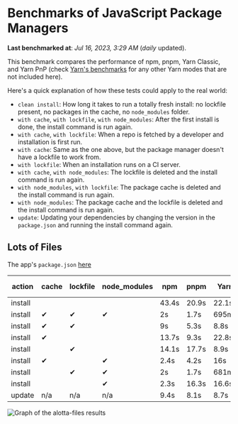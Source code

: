# Benchmarks of JavaScript Package Managers

**Last benchmarked at**: _Jul 16, 2023, 3:29 AM_ (_daily_ updated).

This benchmark compares the performance of npm, pnpm, Yarn Classic, and Yarn PnP (check [Yarn's benchmarks](https://yarnpkg.com/benchmarks) for any other Yarn modes that are not included here).

Here's a quick explanation of how these tests could apply to the real world:

- `clean install`: How long it takes to run a totally fresh install: no lockfile present, no packages in the cache, no `node_modules` folder.
- `with cache`, `with lockfile`, `with node_modules`: After the first install is done, the install command is run again.
- `with cache`, `with lockfile`: When a repo is fetched by a developer and installation is first run.
- `with cache`: Same as the one above, but the package manager doesn't have a lockfile to work from.
- `with lockfile`: When an installation runs on a CI server.
- `with cache`, `with node_modules`: The lockfile is deleted and the install command is run again.
- `with node_modules`, `with lockfile`: The package cache is deleted and the install command is run again.
- `with node_modules`: The package cache and the lockfile is deleted and the install command is run again.
- `update`: Updating your dependencies by changing the version in the `package.json` and running the install command again.

## Lots of Files

The app's `package.json` [here](https://github.com/pnpm/pnpm.io/blob/main/benchmarks/fixtures/alotta-files/package.json)

| action  | cache | lockfile | node_modules| npm | pnpm | Yarn | Yarn PnP |
| ---     | ---   | ---      | ---         | --- | ---  | ---  | ---      |
| install |       |          |             | 43.4s | 20.9s | 22.1s | 20.2s |
| install | ✔     | ✔        | ✔           | 2s | 1.7s | 695ms | n/a |
| install | ✔     | ✔        |             | 9s | 5.3s | 8.8s | 668ms |
| install | ✔     |          |             | 13.7s | 9.3s | 22.8s | 15.2s |
| install |       | ✔        |             | 14.1s | 17.7s | 8.9s | 670ms |
| install | ✔     |          | ✔           | 2.4s | 4.2s | 16s | n/a |
| install |       | ✔        | ✔           | 2s | 1.7s | 681ms | n/a |
| install |       |          | ✔           | 2.3s | 16.3s | 16.6s | n/a |
| update  | n/a | n/a | n/a | 9.4s | 8.1s | 8.7s | 16.9s |

<img alt="Graph of the alotta-files results" src="/img/benchmarks/alotta-files.svg" />